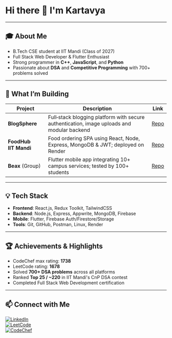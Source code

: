 # Hi there 👋 I'm Kartavya

---

## 🎓 About Me
- B.Tech CSE student at IIT Mandi (Class of 2027)  
- Full Stack Web Developer & Flutter Enthusiast  
- Strong programmer in **C++**, **JavaScript**, and **Python**  
- Passionate about **DSA** and **Competitive Programming** with 700+ problems solved  

---

## 🔭 What I’m Building
| Project | Description | Link |
|--------|-------------|------|
| **BlogSphere** | Full‑stack blogging platform with secure authentication, image uploads and modular backend | [Repo](https://github.com/7sandhu/React-js/tree/main/BlogSphere) |
| **FoodHub IIT Mandi** | Food ordering SPA using React, Node, Express, MongoDB & JWT; deployed on Render | [Repo](https://github.com/7sandhu/FoodHub-IIT-Mandi) |
| **Beax** (Group) | Flutter mobile app integrating 10+ campus services; tested by 100+ students | [Repo](https://github.com/7sandhu/IIT-MANDI-ONE-APP) |

---

## 💡 Tech Stack
- **Frontend**: React.js, Redux Toolkit, TailwindCSS  
- **Backend**: Node.js, Express, Appwrite, MongoDB, Firebase  
- **Mobile**: Flutter, Firebase Auth/Firestore/Storage  
- **Tools**: Git, GitHub, Postman, Linux, Render

---

## 🏆 Achievements & Highlights
- CodeChef max rating: **1738**  
- LeetCode rating: **1678**  
- Solved **700+ DSA problems** across all platforms  
- Ranked **Top 25 / ~220** in IIT Mandi's CnP DSA contest  
- Completed Full Stack Web Development certification

---

## 📫 Connect with Me
[![LinkedIn](https://img.shields.io/badge/LinkedIn-Kartavya-blue?logo=linkedin)](https://www.linkedin.com/in/kartavya-sandhu-606b9b285/)  
[![LeetCode](https://img.shields.io/badge/LeetCode-kartavya_sandhu-orange?logo=leetcode)](https://leetcode.com/u/kartavya_sandhu/)  
[![CodeChef](https://img.shields.io/badge/CodeChef-kartavyasandhu-red?logo=codechef)](https://www.codechef.com/users/kartavyasandhu)
